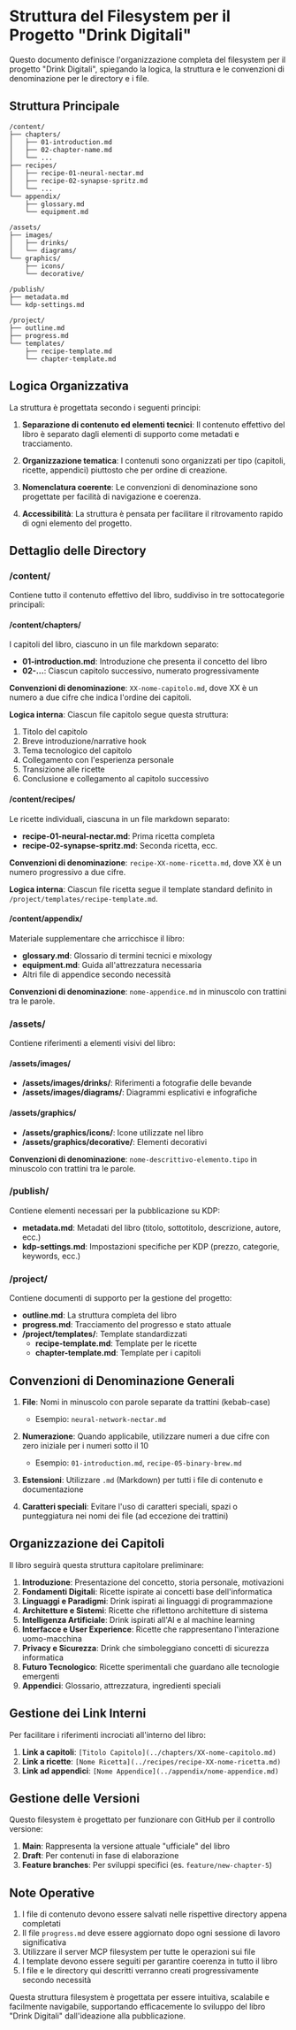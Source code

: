 # Struttura del Filesystem per il Progetto "Drink Digitali"

Questo documento definisce l'organizzazione completa del filesystem per il progetto "Drink Digitali", spiegando la logica, la struttura e le convenzioni di denominazione per le directory e i file.

## Struttura Principale

```
/content/
├── chapters/
│   ├── 01-introduction.md
│   ├── 02-chapter-name.md
│   └── ...
├── recipes/
│   ├── recipe-01-neural-nectar.md
│   ├── recipe-02-synapse-spritz.md
│   └── ...
└── appendix/
    ├── glossary.md
    └── equipment.md

/assets/
├── images/
│   ├── drinks/
│   └── diagrams/
└── graphics/
    ├── icons/
    └── decorative/

/publish/
├── metadata.md
└── kdp-settings.md

/project/
├── outline.md
├── progress.md
└── templates/
    ├── recipe-template.md
    └── chapter-template.md
```

## Logica Organizzativa

La struttura è progettata secondo i seguenti principi:

1. **Separazione di contenuto ed elementi tecnici**: Il contenuto effettivo del libro è separato dagli elementi di supporto come metadati e tracciamento.

2. **Organizzazione tematica**: I contenuti sono organizzati per tipo (capitoli, ricette, appendici) piuttosto che per ordine di creazione.

3. **Nomenclatura coerente**: Le convenzioni di denominazione sono progettate per facilità di navigazione e coerenza.

4. **Accessibilità**: La struttura è pensata per facilitare il ritrovamento rapido di ogni elemento del progetto.

## Dettaglio delle Directory

### /content/
Contiene tutto il contenuto effettivo del libro, suddiviso in tre sottocategorie principali:

#### /content/chapters/
I capitoli del libro, ciascuno in un file markdown separato:
- **01-introduction.md**: Introduzione che presenta il concetto del libro
- **02-...**: Ciascun capitolo successivo, numerato progressivamente

**Convenzioni di denominazione**: `XX-nome-capitolo.md`, dove XX è un numero a due cifre che indica l'ordine dei capitoli.

**Logica interna**: Ciascun file capitolo segue questa struttura:
1. Titolo del capitolo
2. Breve introduzione/narrative hook
3. Tema tecnologico del capitolo
4. Collegamento con l'esperienza personale
5. Transizione alle ricette
6. Conclusione e collegamento al capitolo successivo

#### /content/recipes/
Le ricette individuali, ciascuna in un file markdown separato:
- **recipe-01-neural-nectar.md**: Prima ricetta completa
- **recipe-02-synapse-spritz.md**: Seconda ricetta, ecc.

**Convenzioni di denominazione**: `recipe-XX-nome-ricetta.md`, dove XX è un numero progressivo a due cifre.

**Logica interna**: Ciascun file ricetta segue il template standard definito in `/project/templates/recipe-template.md`.

#### /content/appendix/
Materiale supplementare che arricchisce il libro:
- **glossary.md**: Glossario di termini tecnici e mixology
- **equipment.md**: Guida all'attrezzatura necessaria
- Altri file di appendice secondo necessità

**Convenzioni di denominazione**: `nome-appendice.md` in minuscolo con trattini tra le parole.

### /assets/
Contiene riferimenti a elementi visivi del libro:

#### /assets/images/
- **/assets/images/drinks/**: Riferimenti a fotografie delle bevande
- **/assets/images/diagrams/**: Diagrammi esplicativi e infografiche

#### /assets/graphics/
- **/assets/graphics/icons/**: Icone utilizzate nel libro
- **/assets/graphics/decorative/**: Elementi decorativi

**Convenzioni di denominazione**: `nome-descrittivo-elemento.tipo` in minuscolo con trattini tra le parole.

### /publish/
Contiene elementi necessari per la pubblicazione su KDP:
- **metadata.md**: Metadati del libro (titolo, sottotitolo, descrizione, autore, ecc.)
- **kdp-settings.md**: Impostazioni specifiche per KDP (prezzo, categorie, keywords, ecc.)

### /project/
Contiene documenti di supporto per la gestione del progetto:
- **outline.md**: La struttura completa del libro
- **progress.md**: Tracciamento del progresso e stato attuale
- **/project/templates/**: Template standardizzati
  - **recipe-template.md**: Template per le ricette
  - **chapter-template.md**: Template per i capitoli

## Convenzioni di Denominazione Generali

1. **File**: Nomi in minuscolo con parole separate da trattini (kebab-case)
   - Esempio: `neural-network-nectar.md`

2. **Numerazione**: Quando applicabile, utilizzare numeri a due cifre con zero iniziale per i numeri sotto il 10
   - Esempio: `01-introduction.md`, `recipe-05-binary-brew.md`

3. **Estensioni**: Utilizzare `.md` (Markdown) per tutti i file di contenuto e documentazione

4. **Caratteri speciali**: Evitare l'uso di caratteri speciali, spazi o punteggiatura nei nomi dei file (ad eccezione dei trattini)

## Organizzazione dei Capitoli

Il libro seguirà questa struttura capitolare preliminare:

1. **Introduzione**: Presentazione del concetto, storia personale, motivazioni
2. **Fondamenti Digitali**: Ricette ispirate ai concetti base dell'informatica
3. **Linguaggi e Paradigmi**: Drink ispirati ai linguaggi di programmazione
4. **Architetture e Sistemi**: Ricette che riflettono architetture di sistema
5. **Intelligenza Artificiale**: Drink ispirati all'AI e al machine learning
6. **Interfacce e User Experience**: Ricette che rappresentano l'interazione uomo-macchina
7. **Privacy e Sicurezza**: Drink che simboleggiano concetti di sicurezza informatica
8. **Futuro Tecnologico**: Ricette sperimentali che guardano alle tecnologie emergenti
9. **Appendici**: Glossario, attrezzatura, ingredienti speciali

## Gestione dei Link Interni

Per facilitare i riferimenti incrociati all'interno del libro:

1. **Link a capitoli**: `[Titolo Capitolo](../chapters/XX-nome-capitolo.md)`
2. **Link a ricette**: `[Nome Ricetta](../recipes/recipe-XX-nome-ricetta.md)`
3. **Link ad appendici**: `[Nome Appendice](../appendix/nome-appendice.md)`

## Gestione delle Versioni

Questo filesystem è progettato per funzionare con GitHub per il controllo versione:

1. **Main**: Rappresenta la versione attuale "ufficiale" del libro
2. **Draft**: Per contenuti in fase di elaborazione
3. **Feature branches**: Per sviluppi specifici (es. `feature/new-chapter-5`)

## Note Operative

1. I file di contenuto devono essere salvati nelle rispettive directory appena completati
2. Il file `progress.md` deve essere aggiornato dopo ogni sessione di lavoro significativa
3. Utilizzare il server MCP filesystem per tutte le operazioni sui file
4. I template devono essere seguiti per garantire coerenza in tutto il libro
5. I file e le directory qui descritti verranno creati progressivamente secondo necessità

Questa struttura filesystem è progettata per essere intuitiva, scalabile e facilmente navigabile, supportando efficacemente lo sviluppo del libro "Drink Digitali" dall'ideazione alla pubblicazione.
